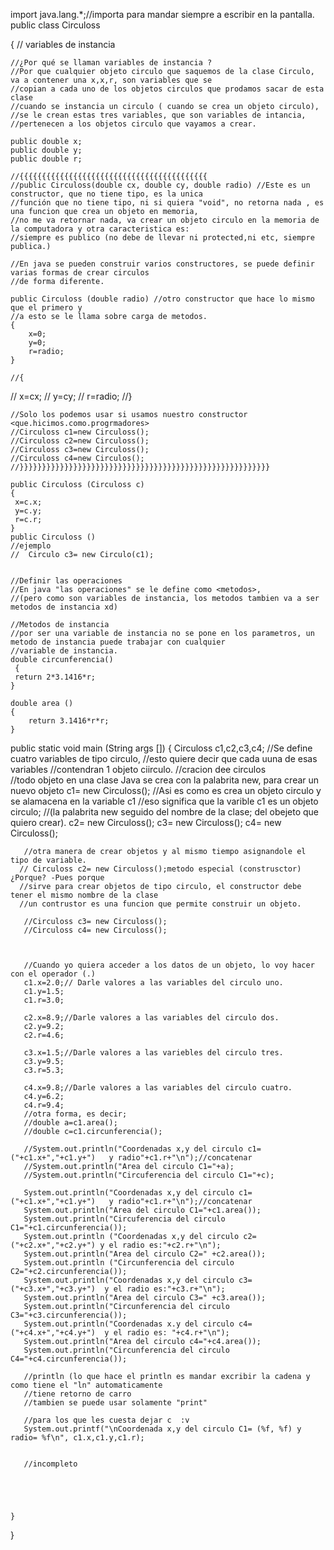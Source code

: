 import java.lang.*;//importa para mandar siempre a escribir en la pantalla.
public class Circuloss

{
    // variables de instancia 

    //¿Por qué se llaman variables de instancia ?
    //Por que cualquier objeto circulo que saquemos de la clase Circulo, va a contener una x,x,r, son variables que se
    //copian a cada uno de los objetos circulos que prodamos sacar de esta clase
    //cuando se instancia un circulo ( cuando se crea un objeto circulo), 
    //se le crean estas tres variables, que son variables de intancia,
    //pertenecen a los objetos circulo que vayamos a crear.
        
    public double x; 
    public double y;
    public double r;

    //{{{{{{{{{{{{{{{{{{{{{{{{{{{{{{{{{{{{{{{{{{
    //public Circuloss(double cx, double cy, double radio) //Este es un constructor, que no tiene tipo, es la unica
    //función que no tiene tipo, ni si quiera "void", no retorna nada , es una funcion que crea un objeto en memoria,
    //no me va retornar nada, va crear un objeto circulo en la memoria de la computadora y otra caracteristica es:
    //siempre es publico (no debe de llevar ni protected,ni etc, siempre publica.)

    //En java se pueden construir varios constructores, se puede definir varias formas de crear circulos
    //de forma diferente.

    public Circuloss (double radio) //otro constructor que hace lo mismo que el primero y 
    //a esto se le llama sobre carga de metodos.
    {
        x=0;
        y=0;
        r=radio;
    }

    //{
   //   x=cx;
    //  y=cy;
    //  r=radio;
    //}

    //Solo los podemos usar si usamos nuestro constructor <que.hicimos.como.progrmadores>
    //Circuloss c1=new Circuloss();
    //Circuloss c2=new Circuloss();   
    //Circuloss c3=new Circuloss();
    //Circuloss c4=new Circulos();
    //}}}}}}}}}}}}}}}}}}}}}}}}}}}}}}}}}}}}}}}}}}}}}}}}}}}}}}}}

    public Circuloss (Circuloss c)
    {
     x=c.x;
     y=c.y;
     r=c.r;   
    }
    public Circuloss ()
    //ejemplo
    //  Circulo c3= new Circulo(c1);


    //Definir las operaciones
    //En java "las operaciones" se le define como <metodos>,
    //(pero como son variables de instancia, los metodos tambien va a ser metodos de instancia xd)

    //Metodos de instancia
    //por ser una variable de instancia no se pone en los parametros, un metodo de instancia puede trabajar con cualquier
    //variable de instancia.
    double circunferencia()  
     {
     return 2*3.1416*r;
    }

    double area ()
    {
        return 3.1416*r*r;
    }
 public static void main (String args [])
    {
        Circuloss c1,c2,c3,c4; //Se define cuatro variables de tipo circulo,
                             //esto quiere decir que cada uuna de esas variables
                             //contendran 1 objeto ciirculo.
                      //cracion dee circulos       
     //todo objeto en una clase Java se crea con la palabrita new, para crear un nuevo objeto
       c1= new Circuloss(); //Asi es como es crea un objeto circulo y se alamacena en la variable c1
                        //eso significa que la varible c1 es un objeto circulo; 
                        //(la palabrita new seguido del nombre de la clase; del obejeto que quiero crear).
       c2= new Circuloss();        c3= new Circuloss();
       c4= new Circuloss();

       //otra manera de crear objetos y al mismo tiempo asignandole el tipo de variable. 
      // Circuloss c2= new Circuloss();metodo especial (construsctor) ¿Porque? -Pues porque 
      //sirve para crear objetos de tipo circulo, el constructor debe tener el mismo nombre de la clase
      //un contrustor es una funcion que permite construir un objeto.

       //Circuloss c3= new Circuloss();
       //Circuloss c4= new Circuloss();



       //Cuando yo quiera acceder a los datos de un objeto, lo voy hacer con el operador (.) 
       c1.x=2.0;// Darle valores a las variables del circulo uno.
       c1.y=1.5;
       c1.r=3.0;
       
       c2.x=8.9;//Darle valores a las variables del circulo dos.
       c2.y=9.2;
       c2.r=4.6;

       c3.x=1.5;//Darle valores a las variebles del circulo tres.
       c3.y=9.5;
       c3.r=5.3;

       c4.x=9.8;//Darle valores a las variables del circulo cuatro.
       c4.y=6.2;
       c4.r=9.4;
       //otra forma, es decir; 
       //double a=c1.area();
       //double c=c1.circunferencia();   

       //System.out.println("Coordenadas x,y del circulo c1= ("+c1.x+","+c1.y+")   y radio"+c1.r+"\n");//concatenar
       //System.out.println("Area del circulo C1="+a);
       //System.out.println("Circuferencia del circulo C1="+c);

       System.out.println("Coordenadas x,y del circulo c1= ("+c1.x+","+c1.y+")   y radio"+c1.r+"\n");//concatenar
       System.out.println("Area del circulo C1="+c1.area());
       System.out.println("Circuferencia del circulo C1="+c1.circunferencia());
       System.out.println ("Coordenadas x,y del circulo c2= ("+c2.x+","+c2.y+") y el radio es:"+c2.r+"\n");
       System.out.println("Area del circulo C2=" +c2.area());
       System.out.println ("Circunferencia del circulo C2="+c2.circunferencia());
       System.out.println("Coordenadas x,y del circulo c3= ("+c3.x+","+c3.y+")  y el radio es:"+c3.r+"\n");
       System.out.println("Area del circulo C3=" +c3.area());
       System.out.println("Circunferencia del circulo C3="+c3.circunferencia());
       System.out.println("Coordenadas x.y del circulo c4= ("+c4.x+","+c4.y+")  y el radio es: "+c4.r+"\n");
       System.out.println("Area del circulo c4="+c4.area());
       System.out.println("Circunferencia del circulo C4="+c4.circunferencia());

       //println (lo que hace el println es mandar excribir la cadena y como tiene el "ln" automaticamente
       //tiene retorno de carro
       //tambien se puede usar solamente "print"

       //para los que les cuesta dejar c  :v
       System.out.printf("\nCoordenada x,y del circulo C1= (%f, %f) y radio= %f\n", c1.x,c1.y,c1.r);


       //incompleto





    }
}
